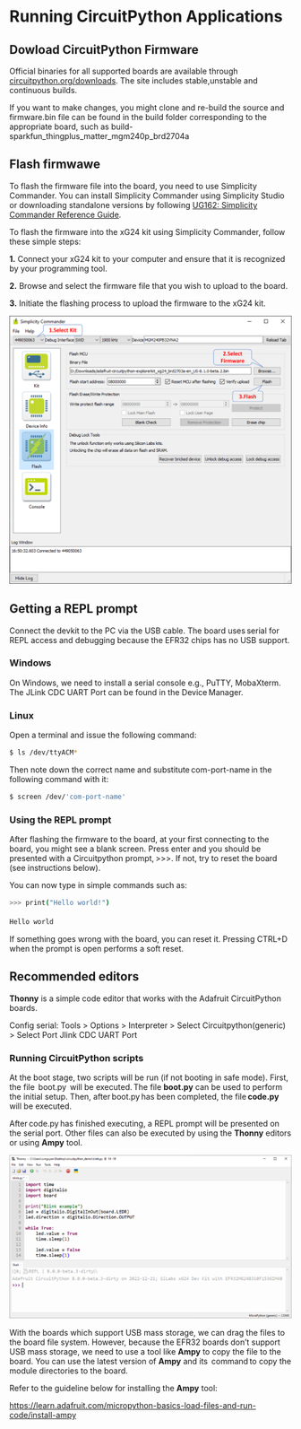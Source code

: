 # Running CircuitPython Applications
## Dowload CircuitPython Firmware 

Official binaries for all supported boards are available through [circuitpython.org/downloads](https://circuitpython.org/downloads?q=silabs). The site includes stable,unstable and continuous builds.

If you want to make changes, you might clone and re-build the source and firmware.bin file can be found in the build folder corresponding to the appropriate board, such as build-sparkfun_thingplus_matter_mgm240p_brd2704a

## Flash firmwawe

To flash the firmware file into the board, you need to use Simplicity Commander.
You can install Simplicity Commander using Simplicity Studio or downloading standalone versions by following [UG162: Simplicity Commander Reference Guide](https://www.silabs.com/documents/public/user-guides/ug162-simplicity-commander-reference-guide.pdf).

To flash the firmware into the xG24 kit using Simplicity Commander, follow these simple steps:

**1.** Connect your xG24 kit to your computer and ensure that it is recognized by your programming tool.

**2.** Browse and select the firmware file that you wish to upload to the board.

**3.** Initiate the flashing process to upload the firmware to the xG24 kit.

![Commander](doc/cp_commander.png)

## Getting a REPL prompt ##

Connect the devkit to the PC via the USB cable. The board uses serial for REPL access and debugging because the EFR32 chips has no USB support.

### Windows ###

On Windows, we need to install a serial console e.g., PuTTY, MobaXterm. The JLink CDC UART Port can be found in the Device Manager.

### Linux ###

Open a terminal and issue the following command: 
```bash
$ ls /dev/ttyACM*
```
Then note down the correct name and substitute com-port-name in the following command with it: 
```bash
$ screen /dev/'com-port-name'
```
### Using the REPL prompt ###

After flashing the firmware to the board, at your first connecting to the board, you might see a blank screen. Press enter and you should be presented with a Circuitpython prompt, >>>. If not, try to reset the board (see instructions below).

You can now type in simple commands such as: 

```sh
>>> print("Hello world!") 

Hello world
```

If something goes wrong with the board, you can reset it. Pressing CTRL+D when the prompt is open performs a soft reset.

## Recommended editors ##

**Thonny** is a simple code editor that works with the Adafruit CircuitPython boards. 

Config serial: Tools > Options > Interpreter > Select Circuitpython(generic) > Select Port Jlink CDC UART Port

### Running CircuitPython scripts ###

At the boot stage, two scripts will be run (if not booting in safe mode). First, the file  boot.py  will be executed. The file **boot.py** can be used to perform the initial setup. Then, after boot.py has been completed, the file **code.py** will be executed.  

After code.py has finished executing, a REPL prompt will be presented on the serial port. Other files can also be executed by using the **Thonny** editors or using **Ampy** tool.

![Thony](doc/cp_thony.png)

With the boards which support USB mass storage, we can drag the files to the board file system. However, because the EFR32 boards don’t support USB mass storage, we need to use a tool like **Ampy** to copy the file to the board. You can use the latest version of **Ampy** and its  command to copy the module directories to the board.

Refer to the guideline below for installing the **Ampy** tool: 

https://learn.adafruit.com/micropython-basics-load-files-and-run-code/install-ampy  
